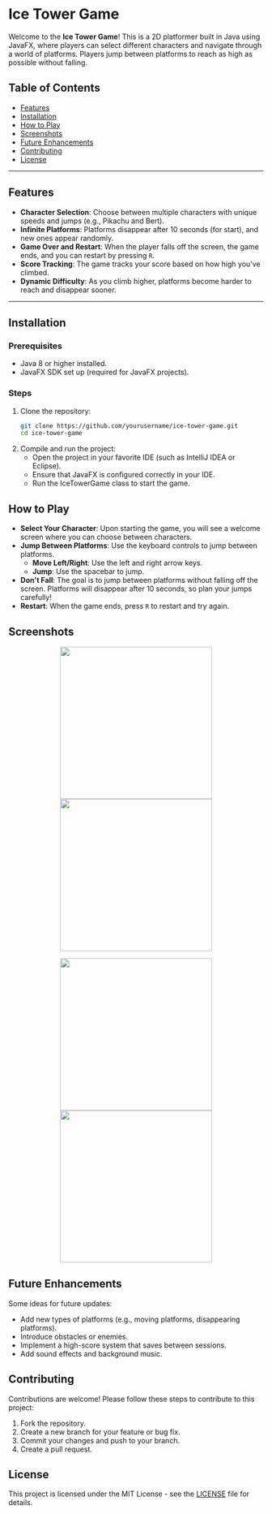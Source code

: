 # Ice Tower Game

Welcome to the **Ice Tower Game**! This is a 2D platformer built in Java using JavaFX, where players can select different characters and navigate through a world of platforms. Players jump between platforms to reach as high as possible without falling.

## Table of Contents
- [Features](#features)
- [Installation](#installation)
- [How to Play](#how-to-play)
- [Screenshots](#screenshots)
- [Future Enhancements](#future-enhancements)
- [Contributing](#contributing)
- [License](#license)

---

## Features
- **Character Selection**: Choose between multiple characters with unique speeds and jumps (e.g., Pikachu and Bert).
- **Infinite Platforms**: Platforms disappear after 10 seconds (for start), and new ones appear randomly.
- **Game Over and Restart**: When the player falls off the screen, the game ends, and you can restart by pressing `R`.
- **Score Tracking**: The game tracks your score based on how high you've climbed.
- **Dynamic Difficulty**: As you climb higher, platforms become harder to reach and disappear sooner.

---

## Installation
### Prerequisites
- Java 8 or higher installed.
- JavaFX SDK set up (required for JavaFX projects).

### Steps
1. Clone the repository:
   ```bash
   git clone https://github.com/yourusername/ice-tower-game.git
   cd ice-tower-game

2. Compile and run the project:
    * Open the project in your favorite IDE (such as IntelliJ IDEA or Eclipse).
    * Ensure that JavaFX is configured correctly in your IDE.
    * Run the IceTowerGame class to start the game.

## How to Play
- **Select Your Character**: Upon starting the game, you will see a welcome screen where you can choose between characters.
- **Jump Between Platforms**: Use the keyboard controls to jump between platforms.
  - **Move Left/Right**: Use the left and right arrow keys.
  - **Jump**: Use the spacebar to jump.
- **Don't Fall**: The goal is to jump between platforms without falling off the screen. Platforms will disappear after 10 seconds, so plan your jumps carefully!
- **Restart**: When the game ends, press `R` to restart and try again.

## Screenshots
<p align="center">
  <img src="images/im0.jpg" width="300" />
  <img src="images/im1.jpg" width="300" />
</p>

<p align="center">
  <img src="images/im2.jpg" width="300" />
  <img src="images/im3.jpg" width="300" />
</p>


## Future Enhancements
Some ideas for future updates:
- Add new types of platforms (e.g., moving platforms, disappearing platforms).
- Introduce obstacles or enemies.
- Implement a high-score system that saves between sessions.
- Add sound effects and background music.

## Contributing
Contributions are welcome! Please follow these steps to contribute to this project:
1. Fork the repository.
2. Create a new branch for your feature or bug fix.
3. Commit your changes and push to your branch.
4. Create a pull request.

## License
This project is licensed under the MIT License - see the [LICENSE](LICENSE) file for details.

